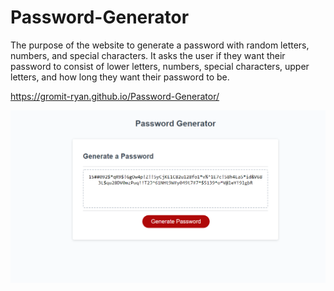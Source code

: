 # Password-Generator

The purpose of the website to generate a password with random letters, numbers, and special characters.
It asks the user if they want their password to consist of lower letters, numbers, special characters,
upper letters, and how long they want their password to be.

https://gromit-ryan.github.io/Password-Generator/

![alt text](https://github.com/Gromit-Ryan/Password-Generator/blob/main/Images/Website%20Screenshot.png)
